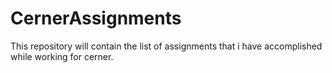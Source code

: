 # CernerAssignments
This repository will contain the list of assignments that i have accomplished while working for cerner.
